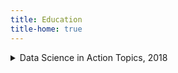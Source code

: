 ```yaml
---
title: Education
title-home: true
---
```



<details>
<summary>Data Science in Action Topics, 2018</summary>
<div>

- [Parameter Estimation for Tweedie Distribution with MCMC Approach](doc/2018dsinaction/tairan/tairan.pdf)
  - Tairan Ye, April 12, 2018

- [A Predictive Random Effects Model of Dependent Claims Frequency and Severity](doc/2018dsinaction/himemi/himchan.pdf)
  - Himchan Jeong and Emiliano A. Valdez, April 3, 2018

- [Fast Data Manipulation with 'dplyr'](doc/2018dsinaction/shanglin)
  - Shanglin Zhou, March 29, 2018

- [Tree-based Model](doc/2018dsinaction/zhiyu/zhiyu.pdf)
  - Zhiyu Quan, March 22, 2018

- [Web Scraping Using R](doc/2018dsinaction/yishu)
  - Yishu Xue, March 1, 2018

- [Deep Learning: Image Recognition Using Python, Tensorflow, and Tensorboard](doc/2018dsinaction/anthony/anthony.pdf)
  - Anthony Hershberger, February 22, 2018

- [Introduction to Geospatial Visualizations](doc/2018dsinaction/tomkennon)
  - Tom Kennon, February 11, 2018

- [GGPLOT2 in R](doc/2018dsinaction/yiming)
  - Yiming Zhang, February 8, 2018

- [Interactive Data Visualization with R Shiny](https://statds.github.io/topic-presentation-wenjie_wang/#/)
  - Wenjie Wang, January 30, 2018

</div>
</details>
